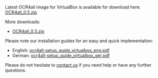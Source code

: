 Latest OCR4all image for VirtualBox is available for download here:
[OCR4all_0.5.zip]()

More downloads:
- [OCR4all_0.3.zip]()

Please note our installation guides for an easy and quick
implementation:
- English: [ocr4all-setup_guide_virtualbox_eng.pdf]()
- German: [ocr4all-setup_guide_virtualbox_ger.pdf]()

Please do not hesitate to [contact 
us](mailto:ocr4all@uni-wuerzburg.de?subject=ocr4all%20contact)
if you need help or have any further questions.
